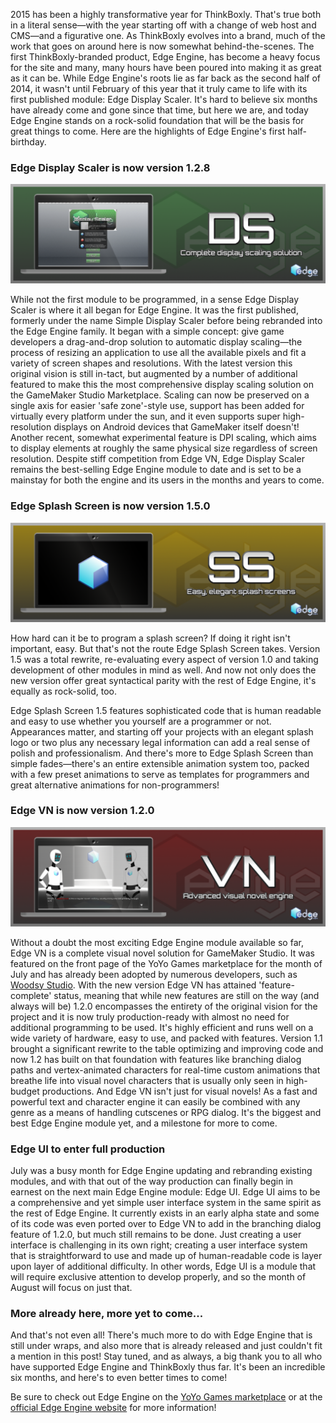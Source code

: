 <!--t Edge Engine, 6 Months Later t-->
<!--tag 2015,archive,dev,thinkboxly,updates tag-->
<!--image /content/images/edge-engine-6-months-later/laptop-graphic-1024x576.png image-->
  
2015 has been a highly transformative year for ThinkBoxly. That's true both in a literal sense—with the year starting off with a change of web host and CMS—and a figurative one. As ThinkBoxly evolves into a brand, much of the work that goes on around here is now somewhat behind-the-scenes. The first ThinkBoxly-branded product, Edge Engine, has become a heavy focus for the site and many, many hours have been poured into making it as great as it can be. While Edge Engine's roots lie as far back as the second half of 2014, it wasn't until February of this year that it truly came to life with its first published module: Edge Display Scaler. It's hard to believe six months have already come and gone since that time, but here we are, and today Edge Engine stands on a rock-solid foundation that will be the basis for great things to come. Here are the highlights of Edge Engine's first half-birthday.  
  

### Edge Display Scaler is now version 1.2.8

  
[![](/content/images/edge-engine-6-months-later/banner_marketplace-1024x323.png)](/content/images/edge-engine-6-months-later/banner_marketplace-1024x323.png)  
  
While not the first module to be programmed, in a sense Edge Display Scaler is where it all began for Edge Engine. It was the first published, formerly under the name Simple Display Scaler before being rebranded into the Edge Engine family. It began with a simple concept: give game developers a drag-and-drop solution to automatic display scaling—the process of resizing an application to use all the available pixels and fit a variety of screen shapes and resolutions. With the latest version this original vision is still in-tact, but augmented by a number of additional featured to make this the most comprehensive display scaling solution on the GameMaker Studio Marketplace. Scaling can now be preserved on a single axis for easier 'safe zone'-style use, support has been added for virtually every platform under the sun, and it even supports super high-resolution displays on Android devices that GameMaker itself doesn't! Another recent, somewhat experimental feature is DPI scaling, which aims to display elements at roughly the same physical size regardless of screen resolution. Despite stiff competition from Edge VN, Edge Display Scaler remains the best-selling Edge Engine module to date and is set to be a mainstay for both the engine and its users in the months and years to come.  
  

### Edge Splash Screen is now version 1.5.0

  
[![](/content/images/edge-engine-6-months-later/splash_banner_marketplace-1024x323.png)](/content/images/edge-engine-6-months-later/splash_banner_marketplace-1024x323.png)  
  
How hard can it be to program a splash screen? If doing it right isn't important, easy. But that's not the route Edge Splash Screen takes. Version 1.5 was a total rewrite, re-evaluating every aspect of version 1.0 and taking development of other modules in mind as well. And now not only does the new version offer great syntactical parity with the rest of Edge Engine, it's equally as rock-solid, too.  
  
Edge Splash Screen 1.5 features sophisticated code that is human readable and easy to use whether you yourself are a programmer or not. Appearances matter, and starting off your projects with an elegant splash logo or two plus any necessary legal information can add a real sense of polish and professionalism. And there's more to Edge Splash Screen than simple fades—there's an entire extensible animation system too, packed with a few preset animations to serve as templates for programmers and great alternative animations for non-programmers!  
  

### Edge VN is now version 1.2.0

  
[![](/content/images/edge-engine-6-months-later/vn_banner_marketplace-1024x323.png)](/content/images/edge-engine-6-months-later/vn_banner_marketplace-1024x323.png)  
  
Without a doubt the most exciting Edge Engine module available so far, Edge VN is a complete visual novel solution for GameMaker Studio. It was featured on the front page of the YoYo Games marketplace for the month of July and has already been adopted by numerous developers, such as [Woodsy Studio](http://woodsy-studio.com). With the new version Edge VN has attained 'feature-complete' status, meaning that while new features are still on the way (and always will be) 1.2.0 encompasses the entirety of the original vision for the project and it is now truly production-ready with almost no need for additional programming to be used. It's highly efficient and runs well on a wide variety of hardware, easy to use, and packed with features. Version 1.1 brought a significant rewrite to the table optimizing and improving code and now 1.2 has built on that foundation with features like branching dialog paths and vertex-animated characters for real-time custom animations that breathe life into visual novel characters that is usually only seen in high-budget productions. And Edge VN isn't just for visual novels! As a fast and powerful text and character engine it can easily be combined with any genre as a means of handling cutscenes or RPG dialog. It's the biggest and best Edge Engine module yet, and a milestone for more to come.  
  

### Edge UI to enter full production

  
July was a busy month for Edge Engine updating and rebranding existing modules, and with that out of the way production can finally begin in earnest on the next main Edge Engine module: Edge UI. Edge UI aims to be a comprehensive and yet simple user interface system in the same spirit as the rest of Edge Engine. It currently exists in an early alpha state and some of its code was even ported over to Edge VN to add in the branching dialog feature of 1.2.0, but much still remains to be done. Just creating a user interface is challenging in its own right; creating a user interface system that is straightforward to use and made up of human-readable code is layer upon layer of additional difficulty. In other words, Edge UI is a module that will require exclusive attention to develop properly, and so the month of August will focus on just that.  
  

### More already here, more yet to come...

  
And that's not even all! There's much more to do with Edge Engine that is still under wraps, and also more that is already released and just couldn't fit a mention in this post! Stay tuned, and as always, a big thank you to all who have supported Edge Engine and ThinkBoxly thus far. It's been an incredible six months, and here's to even better times to come!  
  
Be sure to check out Edge Engine on the [YoYo Games marketplace](https://marketplace.yoyogames.com/publishers/603/thinkboxly) or at the [official Edge Engine website](http://www.edgeengine.net) for more information!
